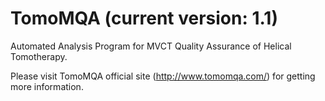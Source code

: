 # TomoMQA (current version: 1.1)
Automated Analysis Program for MVCT Quality Assurance of Helical Tomotherapy.

Please visit TomoMQA official site (http://www.tomomqa.com/) for getting more information.

